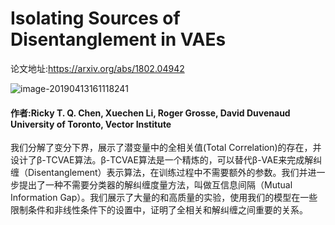 # Isolating Sources of Disentanglement in VAEs

论文地址:<https://arxiv.org/abs/1802.04942>

![image-20190413161118241](https://ws4.sinaimg.cn/large/006tNc79ly1g212oae4nvj31940tuq8j.jpg)

#### 作者:Ricky T. Q. Chen, Xuechen Li, Roger Grosse, David Duvenaud University of Toronto, Vector Institute 

我们分解了变分下界，展示了潜变量中的全相关值(Total Correlation)的存在，并设计了β-TCVAE算法。β-TCVAE算法是一个精炼的，可以替代β-VAE来完成解纠缠（Disentanglement）表示算法，在训练过程中不需要额外的参数。我们并进一步提出了一种不需要分类器的解纠缠度量方法，叫做互信息间隔（Mutual Information Gap）。我们展示了大量的和高质量的实验，使用我们的模型在一些限制条件和非线性条件下的设置中，证明了全相关和解纠缠之间重要的关系。


